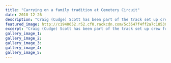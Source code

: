 ```yaml
---
title: "Carrying on a family tradition at Cemetery Circuit"
date: 2018-12-26
description: "Craig (Cudge) Scott has been part of the track set up crew for over 40 years and now son Alex Scott is taking over his job..."
featured_image: http://c1940652.r52.cf0.rackcdn.com/5c3547f4ff2a7c18530003ed/Alex-Scott-cem-circuit-26-dec.jpg
excerpt: "Craig (Cudge) Scott has been part of the track set up crew for over 40 years and now son Alex Scott is taking over his job."
gallery_image_1: 
gallery_image_2: 
gallery_image_3: 
gallery_image_4: 
gallery_image_5: 
---
```


